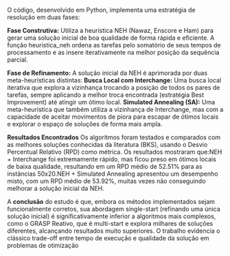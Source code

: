O código, desenvolvido em Python, implementa uma estratégia de resolução em duas fases:


**Fase Construtiva:** Utiliza a heurística NEH (Nawaz, Enscore e Ham) para gerar uma solução inicial de boa qualidade de forma rápida e eficiente. A função heuristica_neh ordena as tarefas pelo somatório de seus tempos de processamento e as insere iterativamente na melhor posição da sequência parcial.

**Fase de Refinamento:** A solução inicial da NEH é aprimorada por duas meta-heurísticas distintas:
**Busca Local com Interchange:** Uma busca local iterativa que explora a vizinhança trocando a posição de todos os pares de tarefas, sempre aplicando a melhor troca encontrada (estratégia Best Improvement) até atingir um ótimo local.
**Simulated Annealing (SA):** Uma meta-heurística que também utiliza a vizinhança de Interchange, mas com a capacidade de aceitar movimentos de piora para escapar de ótimos locais e explorar o espaço de soluções de forma mais ampla.


**Resultados Encontrados**
Os algoritmos foram testados e comparados com as melhores soluções conhecidas da literatura (BKS), usando o Desvio Percentual Relativo (RPD) como métrica. Os resultados mostraram que:NEH + Interchange foi extremamente rápido, mas ficou preso em ótimos locais de baixa qualidade, resultando em um RPD médio de 52.51% para as instâncias 50x20.NEH + Simulated Annealing apresentou um desempenho misto, com um RPD médio de 53.92%, muitas vezes não conseguindo melhorar a solução inicial da NEH.


A **conclusão** do estudo é que, embora os métodos implementados sejam funcionalmente corretos, sua abordagem single-start (refinando uma única solução inicial) é significativamente inferior a algoritmos mais complexos, como o GRASP Reativo, que é multi-start e explora milhares de soluções diferentes, alcançando resultados muito superiores. O trabalho evidencia o clássico trade-off entre tempo de execução e qualidade da solução em problemas de otimização
